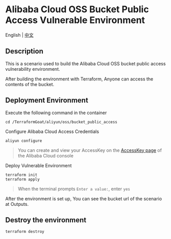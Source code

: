 # Alibaba Cloud OSS Bucket Public Access Vulnerable Environment

English | [中文](./README_CN.md)

## Description

This is a scenario used to build the Alibaba Cloud OSS bucket public access vulnerability environment.

After building the environment with Terraform, Anyone can access the contents of the bucket.

## Deployment Environment

Execute the following command in the container

```shell
cd /TerraformGoat/aliyun/oss/bucket_public_access
```

Configure Alibaba Cloud Access Credentials

```shell
aliyun configure
```

> You can create and view your AccessKey on the [AccessKey page](https://ram.console.aliyun.com/manage/ak) of the Alibaba Cloud console

Deploy Vulnerable Environment

```shell
terraform init
terraform apply
```

> When the terminal prompts `Enter a value:`, enter `yes`

After the environment is set up, You can see the bucket url of the scenario at Outputs.

## Destroy the environment

```shell
terraform destroy
```

